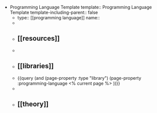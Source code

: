 - Programming Language Template
  template:: Programming Language Template
  template-including-parent:: false
	- type:: [[programming language]]
	  name::
	-
	- ## [[resources]]
	-
	- ## [[libraries]]
	- {{query (and (page-property :type "library") (page-property :programming-language <% current page %> ))}}
	-
	- ## [[theory]]